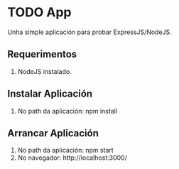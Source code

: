 # TODO App
Unha simple aplicación para probar ExpressJS/NodeJS.

## Requerimentos
1. NodeJS instalado.

## Instalar Aplicación
1. No path da aplicación: npm install
  
## Arrancar Aplicación
1. No path da aplicación: npm start
2. No navegador: http://localhost:3000/

